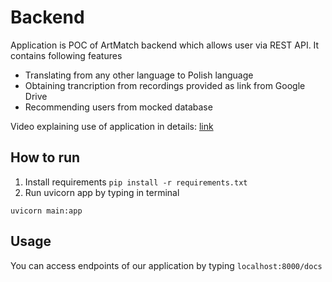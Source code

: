 # Backend

Application is POC of ArtMatch backend which allows user via REST API. It contains following features
- Translating from any other language to Polish language
- Obtaining trancription from recordings provided as link from Google Drive
- Recommending users from mocked database


Video explaining use of application in details:
[link](https://drive.google.com/file/d/12NfhZuSq76QbjqJ6Ro5Nk6ormr-TTlr0/view?usp=sharing)

## How to run

1. Install requirements
```pip install -r requirements.txt```
2. Run uvicorn app by typing in terminal
```commandline
uvicorn main:app
```

## Usage
You can access endpoints of our application by typing `localhost:8000/docs`